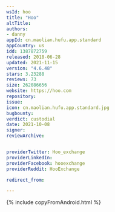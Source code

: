 ```yaml
---
wsId: hoo
title: "Hoo"
altTitle: 
authors:
- danny
appId: cn.maolian.hufu.app.standard
appCountry: us
idd: 1387872759
released: 2018-06-28
updated: 2021-11-15
version: "4.6.48"
stars: 3.23288
reviews: 73
size: 262086656
website: https://hoo.com
repository: 
issue: 
icon: cn.maolian.hufu.app.standard.jpg
bugbounty: 
verdict: custodial
date: 2021-10-08
signer: 
reviewArchive:


providerTwitter: Hoo_exchange
providerLinkedIn: 
providerFacebook: hooexchange
providerReddit: HooExchange

redirect_from:

---
```


{% include copyFromAndroid.html %}
